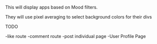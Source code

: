 This will display apps based on Mood filters.

They will use pixel averaging to select background colors for their divs


TODO

-like route
-comment route
-post individual page
-User Profile Page